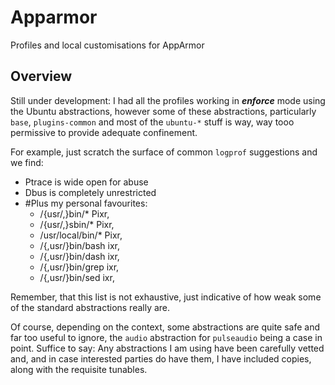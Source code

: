 # Apparmor
Profiles and local customisations for AppArmor

## Overview
Still under development: I had all the profiles working in ***enforce*** mode using the Ubuntu abstractions, however some of these abstractions, particularly `base`, `plugins-common` and most of the `ubuntu-*` stuff is way, way tooo permissive to provide adequate confinement.

For example, just scratch the surface of common `logprof` suggestions and we find:
* Ptrace is wide open for abuse
* Dbus is completely unrestricted
* #Plus my personal favourites:
	* /{usr/,}bin/* Pixr,
	* /{usr/,}sbin/* Pixr,
	* /usr/local/bin/* Pixr,
	* /{,usr/}bin/bash ixr,
	* /{,usr/}bin/dash ixr,
	* /{,usr/}bin/grep ixr,
	* /{,usr/}bin/sed ixr,

Remember, that this list is not exhaustive, just indicative of how weak some of the standard abstractions really are.

Of course, depending on the context, some abstractions are quite safe and far too useful to ignore, the `audio` abstraction for `pulseaudio` being a case in point. Suffice to say: Any abstractions I am using have been carefully vetted and, and in case interested parties do have them, I have included copies, along with the requisite tunables.




